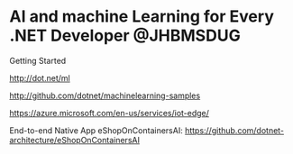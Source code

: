 # AI and machine Learning for Every .NET Developer @JHBMSDUG


Getting Started

http://dot.net/ml 

http://github.com/dotnet/machinelearning-samples

https://azure.microsoft.com/en-us/services/iot-edge/

End-to-end Native App eShopOnContainersAI:
https://github.com/dotnet-architecture/eShopOnContainersAI 

